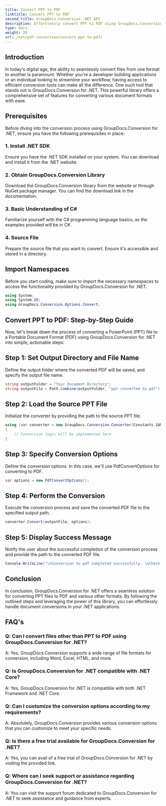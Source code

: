 ```yaml
---
title: Convert PPT to PDF
linktitle: Convert PPT to PDF
second_title: GroupDocs.Conversion .NET API
description: Effortlessly convert PPT to PDF using GroupDocs.Conversion for .NET. Enjoy seamless document conversion with customizable options.
type: docs
weight: 28
url: /net/pdf-conversion/convert-ppt-to-pdf/
---
```

## Introduction
In today's digital age, the ability to seamlessly convert files from one format to another is paramount. Whether you're a developer building applications or an individual looking to streamline your workflow, having access to efficient conversion tools can make all the difference. One such tool that stands out is GroupDocs.Conversion for .NET. This powerful library offers a comprehensive set of features for converting various document formats with ease.
## Prerequisites
Before diving into the conversion process using GroupDocs.Conversion for .NET, ensure you have the following prerequisites in place:
### 1. Install .NET SDK
Ensure you have the .NET SDK installed on your system. You can download and install it from the .NET website.
### 2. Obtain GroupDocs.Conversion Library
Download the GroupDocs.Conversion library from the website or through NuGet package manager. You can find the download link in the documentation.
### 3. Basic Understanding of C#
Familiarize yourself with the C# programming language basics, as the examples provided will be in C#.
### 4. Source File
Prepare the source file that you want to convert. Ensure it's accessible and stored in a directory.

## Import Namespaces
Before you start coding, make sure to import the necessary namespaces to access the functionality provided by GroupDocs.Conversion for .NET.
```csharp
using System;
using System.IO;
using GroupDocs.Conversion.Options.Convert;
```
## Convert PPT to PDF: Step-by-Step Guide
Now, let's break down the process of converting a PowerPoint (PPT) file to a Portable Document Format (PDF) using GroupDocs.Conversion for .NET into simple, actionable steps:
## Step 1: Set Output Directory and File Name
Define the output folder where the converted PDF will be saved, and specify the output file name.
```csharp
string outputFolder = "Your Document Directory";
string outputFile = Path.Combine(outputFolder, "ppt-converted-to.pdf");
```
## Step 2: Load the Source PPT File
Initialize the converter by providing the path to the source PPT file.
```csharp
using (var converter = new GroupDocs.Conversion.Converter(Constants.SAMPLE_PPT))
{
    // Conversion logic will be implemented here
}
```
## Step 3: Specify Conversion Options
Define the conversion options. In this case, we'll use PdfConvertOptions for converting to PDF.
```csharp
var options = new PdfConvertOptions();
```
## Step 4: Perform the Conversion
Execute the conversion process and save the converted PDF file to the specified output path.
```csharp
converter.Convert(outputFile, options);
```
## Step 5: Display Success Message
Notify the user about the successful completion of the conversion process and provide the path to the converted PDF file.
```csharp
Console.WriteLine("\nConversion to pdf completed successfully. \nCheck output in {0}", outputFolder);
```

## Conclusion
In conclusion, GroupDocs.Conversion for .NET offers a seamless solution for converting PPT files to PDF and various other formats. By following the outlined steps and leveraging the power of this library, you can effortlessly handle document conversions in your .NET applications.
## FAQ's
### Q: Can I convert files other than PPT to PDF using GroupDocs.Conversion for .NET?
A: Yes, GroupDocs.Conversion supports a wide range of file formats for conversion, including Word, Excel, HTML, and more.
### Q: Is GroupDocs.Conversion for .NET compatible with .NET Core?
A: Yes, GroupDocs.Conversion for .NET is compatible with both .NET Framework and .NET Core.
### Q: Can I customize the conversion options according to my requirements?
A: Absolutely, GroupDocs.Conversion provides various conversion options that you can customize to meet your specific needs.
### Q: Is there a free trial available for GroupDocs.Conversion for .NET?
A: Yes, you can avail of a free trial of GroupDocs.Conversion for .NET by visiting the provided link.
### Q: Where can I seek support or assistance regarding GroupDocs.Conversion for .NET?
A: You can visit the support forum dedicated to GroupDocs.Conversion for .NET to seek assistance and guidance from experts.
